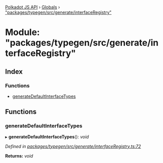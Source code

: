 [Polkadot JS API](../README.md) › [Globals](../globals.md) › ["packages/typegen/src/generate/interfaceRegistry"](_packages_typegen_src_generate_interfaceregistry_.md)

# Module: "packages/typegen/src/generate/interfaceRegistry"

## Index

### Functions

* [generateDefaultInterfaceTypes](_packages_typegen_src_generate_interfaceregistry_.md#generatedefaultinterfacetypes)

## Functions

###  generateDefaultInterfaceTypes

▸ **generateDefaultInterfaceTypes**(): *void*

*Defined in [packages/typegen/src/generate/interfaceRegistry.ts:72](https://github.com/polkadot-js/api/blob/e9489d41cb/packages/typegen/src/generate/interfaceRegistry.ts#L72)*

**Returns:** *void*
